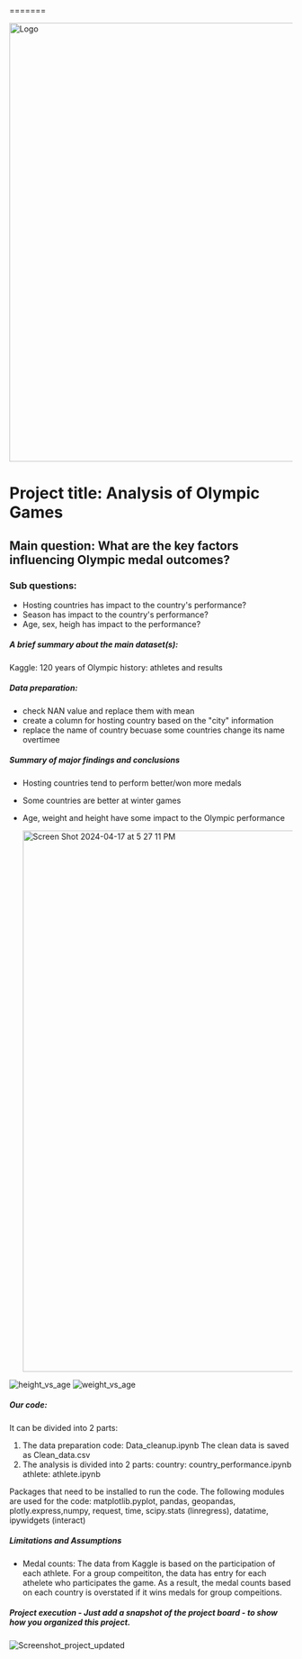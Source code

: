 =======

<img width="779" alt="Logo" src="https://github.com/soumyaranjanswaincan/project1/assets/159960361/ad26a9a0-387c-42a0-826e-ffd35cf2af13">





# Project title: Analysis of Olympic Games

## Main question: What are the key factors influencing Olympic medal outcomes?

### Sub questions: 
- Hosting countries has impact to the country's performance? 
- Season has impact to the country's performance?
- Age, sex, heigh has impact to the performance?

##### A brief summary about the main dataset(s):
Kaggle: 120 years of Olympic history: athletes and results 

##### Data preparation: 
- check NAN value and replace them with mean
- create a column for hosting country based on the "city" information
- replace the name of country becuase some countries change its name overtimee 

##### Summary of major findings and conclusions
- Hosting countries tend to perform better/won more medals
- Some countries are better at winter games 
- Age, weight and height have some impact to the Olympic performance

  <img width="961" alt="Screen Shot 2024-04-17 at 5 27 11 PM" src="https://github.com/soumyaranjanswaincan/project1/assets/159960361/665d0567-1645-4f0a-b8da-7f3f67ae7fe9">
![height_vs_age](https://github.com/soumyaranjanswaincan/project1/assets/82301665/e16ad691-3914-4f53-ab2f-e33b5cd0bf8e)
![weight_vs_age](https://github.com/soumyaranjanswaincan/project1/assets/82301665/80657f23-7038-40f0-abc2-130faf1a115d)


##### Our code:
It can be divided into 2 parts: 
1. The data preparation code: Data_cleanup.ipynb
    The clean data is saved as Clean_data.csv
2. The analysis is divided into 2 parts:
    country: country_performance.ipynb
    athlete: athlete.ipynb

Packages that need to be installed to run the code. The following modules are used for the code: 
matplotlib.pyplot, pandas, geopandas, plotly.express,numpy, request, time, scipy.stats (linregress), datatime, ipywidgets (interact)

##### Limitations and Assumptions
- Medal counts: The data from Kaggle is based on the participation of each athlete. For a group compeititon, the data has entry for each athelete who participates the game. As a result, the medal counts based on each country is overstated if it wins medals for group compeitions.  


##### Project execution - Just add a snapshot of the project board - to show how you organized this project.
![Screenshot_project_updated](https://github.com/soumyaranjanswaincan/project1/assets/82301665/6546189f-496f-4dc0-a494-f313a257f6b3)


